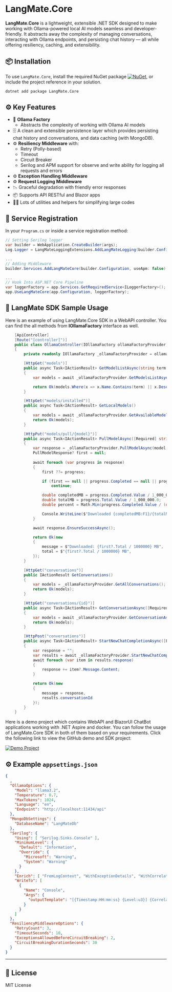 # LangMate.Core

**LangMate.Core** is a lightweight, extensible .NET SDK designed to make working with Ollama-powered local AI models seamless and developer-friendly. It abstracts away the complexity of managing conversations, interacting with Ollama endpoints, and persisting chat history — all while offering resiliency, caching, and extensibility.

## 📦 Installation

To use `LangMate.Core`, install the required NuGet package [![NuGet](https://img.shields.io/nuget/v/LangMate.Core)](https://www.nuget.org/packages/LangMate.Core), or include the project reference in your solution.

```bash
dotnet add package LangMate.Core
```

## ⚙️ Key Features

- 🧠 **Ollama Factory**
    - Abstracts the complexity of working with Ollama AI models
- 🗄️ A clean and extensible persistence layer which provides persisting chat history and conversations, and data caching (with MongoDB).
- ⚙️ **Resiliency Middleware** with:
  - Retry (Polly-based)
  - Timeout
  - Circuit Breaker
  - Serilog and APM support for observe and write ability for logging all requests and errors
- ⚙️ **Exception Handling Middleware**
- ⚙️ **Request Logging Middleware**
- 📉 Graceful degradation with friendly error responses
- 📦 Supports API RESTful and Blazor apps
- 🧑‍💻 Lots of utilities and helpers for simplifying large codes


## 🔧 Service Registration

In your `Program.cs` or inside a service registration method:

```csharp
// Setting Serilog logger
var builder = WebApplication.CreateBuilder(args);
Log.Logger = LangMateLoggingExtensions.AddLangMateLogging(builder.Configuration);

...
// Adding Middleware
builder.Services.AddLangMateCore(builder.Configuration, useApm: false);

...
// Hook Into ASP.NET Core Pipeline
var loggerFactory = app.Services.GetRequiredService<ILoggerFactory>();
app.UseLangMateCore(app.Configuration, loggerFactory);
```

## 🔧 LangMate SDK Sample Usage

Here is an example of using LangMate.Core SDK in a WebAPI controller.
You can find the all methods from **IOllamaFactory** interface as well.

```csharp
    [ApiController]
    [Route("[controller]")]
    public class OllamaController(IOllamaFactory ollamaFactoryProvider) : ControllerBase
    {
        private readonly IOllamaFactory _ollamaFactoryProvider = ollamaFactoryProvider;

        [HttpGet("models")]
        public async Task<IActionResult> GetModelListAsync(string term = "")
        {
            var models = await _ollamaFactoryProvider.GetModelsListAsync();

            return Ok(models.Where(x => x.Name.Contains(term) || x.Description.Contains(term)));
        }

        [HttpGet("models/installed")]
        public async Task<IActionResult> GetLocalModels()
        {
            var models = await _ollamaFactoryProvider.GetAvailableModelsAsync();
            return Ok(models);
        }

        [HttpPut("models/pull/{model}")]
        public async Task<IActionResult> PullModelAsync([Required] string model, CancellationToken cancellationToken)
        {
            var response = _ollamaFactoryProvider.PullModelAsync(model, cancellationToken);
            PullModelResponse? first = null;
            
            await foreach (var progress in response)
            {
                first ??= progress;

                if (first == null || progress.Completed == null || progress.Total == null)
                    continue;

                double completedMB = progress.Completed.Value / 1_000_000.0;
                double totalMB = progress.Total.Value / 1_000_000.0;
                double percent = Math.Min(progress.Completed.Value / (double)progress.Total.Value, 1.0);

                Console.WriteLine($"Downloaded {completedMB:F1}/{totalMB:F1} MB ({percent:P1})");
            }

            await response.EnsureSuccessAsync();

            return Ok(new
            {
                message = $"Downloaded: {first?.Total / 1000000} MB",
                total = $"{first?.Total / 1000000} MB",
            });
        }

        [HttpGet("conversations")]
        public IActionResult GetConversations()
        {
            var models = _ollamaFactoryProvider.GetAllConversations();
            return Ok(models);
        }

        [HttpGet("conversations/{id}")]
        public async Task<IActionResult> GetConversationAsync([Required] string id)
        {
            var models = await _ollamaFactoryProvider.GetConversationAsync(id);
            return Ok(models);
        }

        [HttpPost("conversations")]
        public async Task<IActionResult> StartNewChatCompletionAsync([FromBody] GenerateChatCompletionRequest model, CancellationToken cancellationToken)
        {
            var response = "";
            var results = await _ollamaFactoryProvider.StartNewChatCompletionAsync(model, cancellationToken);
            await foreach (var item in results.response)
            {
                response += item?.Message.Content;
            }

            return Ok(new
            {
                message = response,
                results.conversationId
            });
        }
    }
```

Here is a demo project which contains WebAPI and BlazorUI ChatBot applications working with .NET Aspire and docker.
You can follow the usage of LangMate.Core SDK in both of them based on your requirements. Click the following link to view the GitHub demo and SDK project:

[![Demo Project](https://img.shields.io/badge/Demo%20Project-green)](https://github.com/raminesfahani/LangMate)

## ⚙️ Example `appsettings.json`

```json
{
  ,
  "OllamaOptions": {
    "Model": "llama3.2",
    "Temperature": 0.7,
    "MaxTokens": 1024,
    "Language": "en",
    "Endpoint": "http://localhost:11434/api"
  },
  "MongoDbSettings": {
    "DatabaseName": "LangMateDb"
  },
  "Serilog": {
    "Using": [ "Serilog.Sinks.Console" ],
    "MinimumLevel": {
      "Default": "Information",
      "Override": {
        "Microsoft": "Warning",
        "System": "Warning"
      }
    },
    "Enrich": [ "FromLogContext", "WithExceptionDetails", "WithCorrelationId" ],
    "WriteTo": [
      {
        "Name": "Console",
        "Args": {
          "outputTemplate": "[{Timestamp:HH:mm:ss} {Level:u3}] {CorrelationId} {Message:lj}{NewLine}{Exception}"
        }
      }
    ]
  },
  "ResiliencyMiddlewareOptions": {
    "RetryCount": 3,
    "TimeoutSeconds": 10,
    "ExceptionsAllowedBeforeCircuitBreaking": 2,
    "CircuitBreakingDurationSeconds": 30
  }
}
```

---

## 📄 License

MIT License

